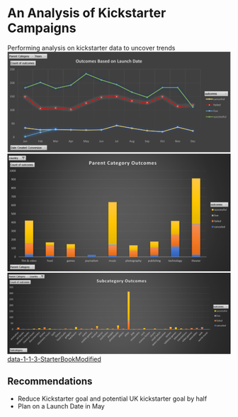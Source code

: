 # An Analysis of Kickstarter Campaigns
Performing analysis on kickstarter data to uncover trends
![Outcomes Based on Launch Date](https://github.com/MDaily7/kickstarter-analysis/blob/main/Outcomes%20Based%20on%20Launch%20Date.png)
![Parent Category Outcomes Bar Chart](https://github.com/MDaily7/kickstarter-analysis/blob/main/Parent%20Category%20Outcomes%20Bar%20Chart.png)
![Subcategory Outcomes UK](https://github.com/MDaily7/kickstarter-analysis/blob/main/Subcategory%20Outcomes%20UK.png)
[data-1-1-3-StarterBookModified](data-1-1-3-StarterBookModified.xlsx)
## Recommendations
* Reduce Kickstarter goal and potential UK kickstarter goal by half 
* Plan on a Launch Date in May

